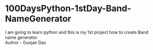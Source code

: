 # 100DaysPython-1stDay-Band-NameGenerator
I am going to learn python and this is my 1st project how to create Band name generator.
<br/>
Author - Gunjan Das
